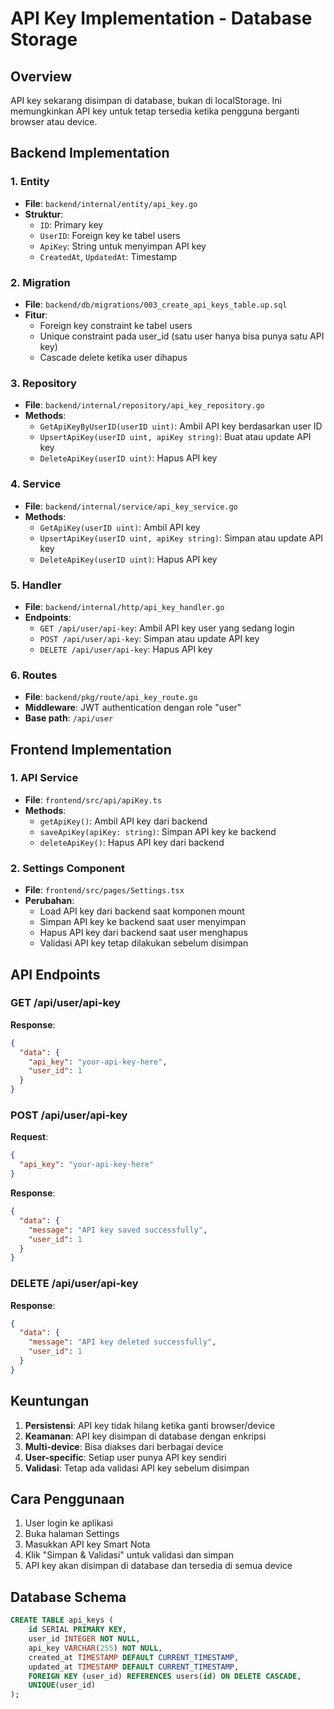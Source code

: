 # API Key Implementation - Database Storage

## Overview
API key sekarang disimpan di database, bukan di localStorage. Ini memungkinkan API key untuk tetap tersedia ketika pengguna berganti browser atau device.

## Backend Implementation

### 1. Entity
- **File**: `backend/internal/entity/api_key.go`
- **Struktur**: 
  - `ID`: Primary key
  - `UserID`: Foreign key ke tabel users
  - `ApiKey`: String untuk menyimpan API key
  - `CreatedAt`, `UpdatedAt`: Timestamp

### 2. Migration
- **File**: `backend/db/migrations/003_create_api_keys_table.up.sql`
- **Fitur**:
  - Foreign key constraint ke tabel users
  - Unique constraint pada user_id (satu user hanya bisa punya satu API key)
  - Cascade delete ketika user dihapus

### 3. Repository
- **File**: `backend/internal/repository/api_key_repository.go`
- **Methods**:
  - `GetApiKeyByUserID(userID uint)`: Ambil API key berdasarkan user ID
  - `UpsertApiKey(userID uint, apiKey string)`: Buat atau update API key
  - `DeleteApiKey(userID uint)`: Hapus API key

### 4. Service
- **File**: `backend/internal/service/api_key_service.go`
- **Methods**:
  - `GetApiKey(userID uint)`: Ambil API key
  - `UpsertApiKey(userID uint, apiKey string)`: Simpan atau update API key
  - `DeleteApiKey(userID uint)`: Hapus API key

### 5. Handler
- **File**: `backend/internal/http/api_key_handler.go`
- **Endpoints**:
  - `GET /api/user/api-key`: Ambil API key user yang sedang login
  - `POST /api/user/api-key`: Simpan atau update API key
  - `DELETE /api/user/api-key`: Hapus API key

### 6. Routes
- **File**: `backend/pkg/route/api_key_route.go`
- **Middleware**: JWT authentication dengan role "user"
- **Base path**: `/api/user`

## Frontend Implementation

### 1. API Service
- **File**: `frontend/src/api/apiKey.ts`
- **Methods**:
  - `getApiKey()`: Ambil API key dari backend
  - `saveApiKey(apiKey: string)`: Simpan API key ke backend
  - `deleteApiKey()`: Hapus API key dari backend

### 2. Settings Component
- **File**: `frontend/src/pages/Settings.tsx`
- **Perubahan**:
  - Load API key dari backend saat komponen mount
  - Simpan API key ke backend saat user menyimpan
  - Hapus API key dari backend saat user menghapus
  - Validasi API key tetap dilakukan sebelum disimpan

## API Endpoints

### GET /api/user/api-key
**Response**:
```json
{
  "data": {
    "api_key": "your-api-key-here",
    "user_id": 1
  }
}
```

### POST /api/user/api-key
**Request**:
```json
{
  "api_key": "your-api-key-here"
}
```
**Response**:
```json
{
  "data": {
    "message": "API key saved successfully",
    "user_id": 1
  }
}
```

### DELETE /api/user/api-key
**Response**:
```json
{
  "data": {
    "message": "API key deleted successfully",
    "user_id": 1
  }
}
```

## Keuntungan

1. **Persistensi**: API key tidak hilang ketika ganti browser/device
2. **Keamanan**: API key disimpan di database dengan enkripsi
3. **Multi-device**: Bisa diakses dari berbagai device
4. **User-specific**: Setiap user punya API key sendiri
5. **Validasi**: Tetap ada validasi API key sebelum disimpan

## Cara Penggunaan

1. User login ke aplikasi
2. Buka halaman Settings
3. Masukkan API key Smart Nota
4. Klik "Simpan & Validasi" untuk validasi dan simpan
5. API key akan disimpan di database dan tersedia di semua device

## Database Schema

```sql
CREATE TABLE api_keys (
    id SERIAL PRIMARY KEY,
    user_id INTEGER NOT NULL,
    api_key VARCHAR(255) NOT NULL,
    created_at TIMESTAMP DEFAULT CURRENT_TIMESTAMP,
    updated_at TIMESTAMP DEFAULT CURRENT_TIMESTAMP,
    FOREIGN KEY (user_id) REFERENCES users(id) ON DELETE CASCADE,
    UNIQUE(user_id)
);
``` 